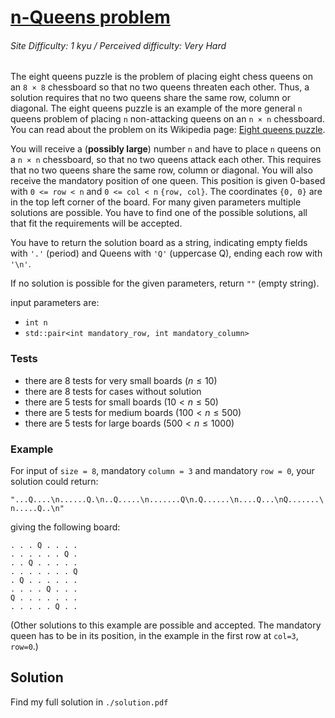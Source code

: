 # [n-Queens problem](https://www.codewars.com/kata/5985ea20695be6079e000003/cpp)
###### Site Difficulty: 1 kyu / Perceived difficulty: Very Hard

The eight queens puzzle is the problem of placing eight chess queens on an ```8 × 8``` chessboard so that no two queens threaten each other. Thus, a solution requires that no two queens share the same row, column or diagonal. The eight queens puzzle is an example of the more general ```n``` queens problem of placing ```n``` non-attacking queens on an ```n × n``` chessboard. You can read about the problem on its Wikipedia page: [Eight queens puzzle](https://en.wikipedia.org/wiki/Eight_queens_puzzle).

You will receive a (**possibly large**) number ```n``` and have to place ```n``` queens on a ```n × n``` chessboard, so that no two queens attack each other. This requires that no two queens share the same row, column or diagonal. You will also receive the mandatory position of one queen. This position is given 0-based with ```0 <= row < n``` and ```0 <= col < n``` ```{row, col}```. The coordinates ```{0, 0}``` are in the top left corner of the board. For many given parameters multiple solutions are possible. You have to find one of the possible solutions, all that fit the requirements will be accepted.

You have to return the solution board as a string, indicating empty fields with ```'.'``` (period) and Queens with ```'Q'``` (uppercase Q), ending each row with ```'\n'```.

If no solution is possible for the given parameters, return ```""``` (empty string).

input parameters are: 
- ```int n``` 
- ```std::pair<int mandatory_row, int mandatory_column>```

### Tests
- there are 8 tests for very small boards $(n \leq 10)$
- there are 8 tests for cases without solution
- there are 5 tests for small boards $(10 < n \leq 50)$
- there are 5 tests for medium boards $(100 < n \leq 500)$
- there are 5 tests for large boards $(500 < n \leq 1000)$

### Example

For input of ```size = 8```, mandatory ```column = 3``` and mandatory ```row = 0```, your solution could return:

```"...Q....\n......Q.\n..Q.....\n.......Q\n.Q......\n....Q...\nQ.......\n.....Q..\n"```

giving the following board:
```
. . . Q . . . .
. . . . . . Q .
. . Q . . . . .
. . . . . . . Q
. Q . . . . . .
. . . . Q . . .
Q . . . . . . .
. . . . . Q . .
```
(Other solutions to this example are possible and accepted. The mandatory queen has to be in its position, in the example in the first row at ```col=3```, ```row=0```.)

## Solution
Find my full solution in ```./solution.pdf```